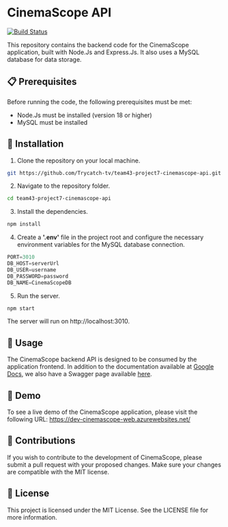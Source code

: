 # CinemaScope API
[![Build Status](https://dev.azure.com/LuisLopezOrg/CinemaScope/_apis/build/status%2FBuild%20CinemaScope%20WEB%20-%20DEV?branchName=develop)](https://dev.azure.com/LuisLopezOrg/CinemaScope/_build/latest?definitionId=6&branchName=develop)

This repository contains the backend code for the CinemaScope application, built with Node.Js and Express.Js. It also uses a MySQL database for data storage.

## 📋 Prerequisites
Before running the code, the following prerequisites must be met:

- Node.Js must be installed (version 18 or higher)
- MySQL must be installed

## 🚀 Installation
1. Clone the repository on your local machine.
```sh
git https://github.com/Trycatch-tv/team43-project7-cinemascope-api.git
```

2. Navigate to the repository folder.
```sh
cd team43-project7-cinemascope-api
```

3. Install the dependencies.
```sh
npm install
```

4. Create a **'.env'** file in the project root and configure the necessary environment variables for the MySQL database connection.
```javascript
PORT=3010
DB_HOST=serverUrl
DB_USER=username
DB_PASSWORD=password
DB_NAME=CinemaScopeDB
```

5. Run the server.
```sh
npm start
```

The server will run on http://localhost:3010.

## 📖 Usage
The CinemaScope backend API is designed to be consumed by the application frontend. In addition to the documentation available at [Google Docs](https://docs.google.com/document/d/1Xie4OuQQERWbxGg42jhRy4DHsqGjC3w8yvWq9H2P6hU/edit?usp=sharing), we also have a Swagger page available [here](https://dev-cinemascope-api.azurewebsites.net/api-docs/).

## 🎉 Demo
To see a live demo of the CinemaScope application, please visit the following URL:
https://dev-cinemascope-web.azurewebsites.net/

## 🤝 Contributions
If you wish to contribute to the development of CinemaScope, please submit a pull request with your proposed changes. Make sure your changes are compatible with the MIT license.

## 📝 License
This project is licensed under the MIT License. See the LICENSE file for more information.
